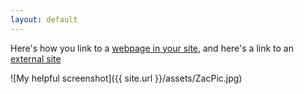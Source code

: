 ```yaml
---
layout: default
---
```


Here's how you link to a [webpage in your site](/teaching/), and
here's a link to an [external site](https://www.google.com)

![My helpful screenshot]({{ site.url }}/assets/ZacPic.jpg)

